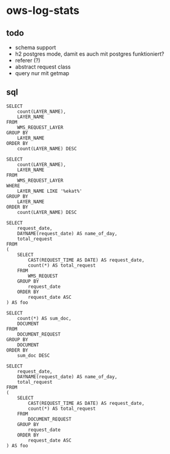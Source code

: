 # ows-log-stats

## todo
- schema support
- h2 postgres mode, damit es auch mit postgres funktioniert?
- referer (?)
- abstract request class
- query nur mit getmap

## sql
```
SELECT 
    count(LAYER_NAME),
    LAYER_NAME 
FROM 
    WMS_REQUEST_LAYER 
GROUP BY
    LAYER_NAME 
ORDER BY 
    count(LAYER_NAME) DESC
```

```
SELECT 
    count(LAYER_NAME),
    LAYER_NAME 
FROM 
    WMS_REQUEST_LAYER 
WHERE 
    LAYER_NAME LIKE '%ekat%'
GROUP BY
    LAYER_NAME 
ORDER BY 
    count(LAYER_NAME) DESC
```

```
SELECT
    request_date,
    DAYNAME(request_date) AS name_of_day,
    total_request
FROM 
(
    SELECT 
        CAST(REQUEST_TIME AS DATE) AS request_date,
        count(*) AS total_request
    FROM 
        WMS_REQUEST 
    GROUP BY
        request_date
    ORDER BY 
        request_date ASC
) AS foo
```

```
SELECT 
    count(*) AS sum_doc,
    DOCUMENT 
FROM 
    DOCUMENT_REQUEST
GROUP BY 
    DOCUMENT 
ORDER BY 
    sum_doc DESC
```

```
SELECT
    request_date,
    DAYNAME(request_date) AS name_of_day,
    total_request
FROM 
(
    SELECT 
        CAST(REQUEST_TIME AS DATE) AS request_date,
        count(*) AS total_request
    FROM 
        DOCUMENT_REQUEST 
    GROUP BY
        request_date
    ORDER BY 
        request_date ASC
) AS foo
```